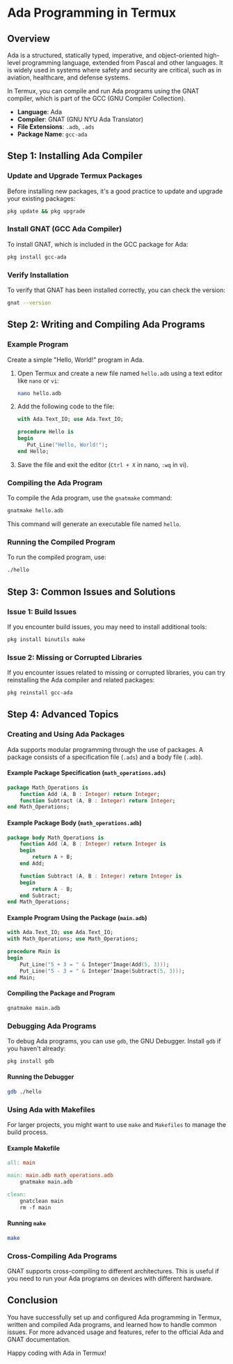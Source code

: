 # Ada Programming in Termux

## Overview
Ada is a structured, statically typed, imperative, and object-oriented high-level programming language, extended from Pascal and other languages. It is widely used in systems where safety and security are critical, such as in aviation, healthcare, and defense systems.

In Termux, you can compile and run Ada programs using the GNAT compiler, which is part of the GCC (GNU Compiler Collection).

- **Language**: Ada
- **Compiler**: GNAT (GNU NYU Ada Translator)
- **File Extensions**: `.adb`, `.ads`
- **Package Name**: `gcc-ada`

## Step 1: Installing Ada Compiler

### Update and Upgrade Termux Packages
Before installing new packages, it's a good practice to update and upgrade your existing packages:
```sh
pkg update && pkg upgrade
```

### Install GNAT (GCC Ada Compiler)
To install GNAT, which is included in the GCC package for Ada:
```sh
pkg install gcc-ada
```

### Verify Installation
To verify that GNAT has been installed correctly, you can check the version:
```sh
gnat --version
```

## Step 2: Writing and Compiling Ada Programs

### Example Program
Create a simple "Hello, World!" program in Ada.

1. Open Termux and create a new file named `hello.adb` using a text editor like `nano` or `vi`:
    ```sh
    nano hello.adb
    ```

2. Add the following code to the file:
    ```ada
    with Ada.Text_IO; use Ada.Text_IO;

    procedure Hello is
    begin
       Put_Line("Hello, World!");
    end Hello;
    ```

3. Save the file and exit the editor (`Ctrl + X` in nano, `:wq` in vi).

### Compiling the Ada Program
To compile the Ada program, use the `gnatmake` command:
```sh
gnatmake hello.adb
```

This command will generate an executable file named `hello`.

### Running the Compiled Program
To run the compiled program, use:
```sh
./hello
```

## Step 3: Common Issues and Solutions

### Issue 1: Build Issues
If you encounter build issues, you may need to install additional tools:
```sh
pkg install binutils make
```

### Issue 2: Missing or Corrupted Libraries
If you encounter issues related to missing or corrupted libraries, you can try reinstalling the Ada compiler and related packages:
```sh
pkg reinstall gcc-ada
```

## Step 4: Advanced Topics

### Creating and Using Ada Packages
Ada supports modular programming through the use of packages. A package consists of a specification file (`.ads`) and a body file (`.adb`).

#### Example Package Specification (`math_operations.ads`)
```ada
package Math_Operations is
    function Add (A, B : Integer) return Integer;
    function Subtract (A, B : Integer) return Integer;
end Math_Operations;
```

#### Example Package Body (`math_operations.adb`)
```ada
package body Math_Operations is
    function Add (A, B : Integer) return Integer is
    begin
        return A + B;
    end Add;

    function Subtract (A, B : Integer) return Integer is
    begin
        return A - B;
    end Subtract;
end Math_Operations;
```

#### Example Program Using the Package (`main.adb`)
```ada
with Ada.Text_IO; use Ada.Text_IO;
with Math_Operations; use Math_Operations;

procedure Main is
begin
    Put_Line("5 + 3 = " & Integer'Image(Add(5, 3)));
    Put_Line("5 - 3 = " & Integer'Image(Subtract(5, 3)));
end Main;
```

#### Compiling the Package and Program
```sh
gnatmake main.adb
```

### Debugging Ada Programs
To debug Ada programs, you can use `gdb`, the GNU Debugger. Install `gdb` if you haven't already:
```sh
pkg install gdb
```

#### Running the Debugger
```sh
gdb ./hello
```

### Using Ada with Makefiles
For larger projects, you might want to use `make` and `Makefiles` to manage the build process.

#### Example Makefile
```makefile
all: main

main: main.adb math_operations.adb
    gnatmake main.adb

clean:
    gnatclean main
    rm -f main
```

#### Running `make`
```sh
make
```

### Cross-Compiling Ada Programs
GNAT supports cross-compiling to different architectures. This is useful if you need to run your Ada programs on devices with different hardware.

## Conclusion
You have successfully set up and configured Ada programming in Termux, written and compiled Ada programs, and learned how to handle common issues. For more advanced usage and features, refer to the official Ada and GNAT documentation.

Happy coding with Ada in Termux!